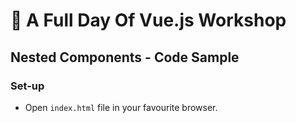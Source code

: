 # 💪 A Full Day Of Vue.js Workshop

## Nested Components - Code Sample

### Set-up

- Open `index.html` file in your favourite browser.
